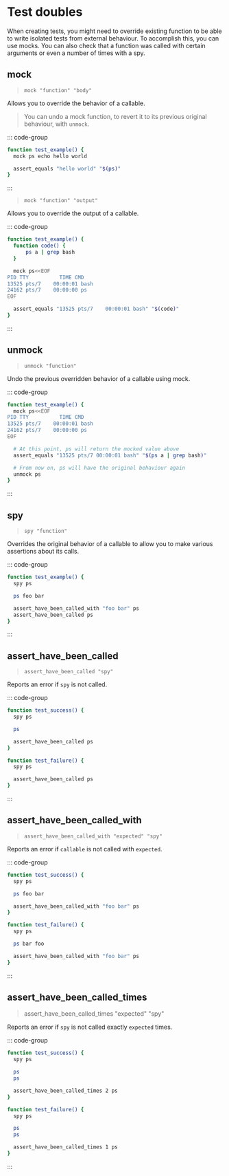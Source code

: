 # Test doubles

When creating tests, you might need to override existing function to be able to write isolated tests from external behaviour. To accomplish this, you can use mocks. You can also check that a function was called with certain arguments or even a number of times with a spy.

## mock
> `mock "function" "body"`

Allows you to override the behavior of a callable.

> You can undo a mock function, to revert it to its previous original behaviour, with `unmock`.

::: code-group
```bash [Example]
function test_example() {
  mock ps echo hello world

  assert_equals "hello world" "$(ps)"
}
```
:::

> `mock "function" "output"`

Allows you to override the output of a callable.

::: code-group
```bash [Example]
function test_example() {
  function code() {
      ps a | grep bash
  }

  mock ps<<EOF
PID TTY          TIME CMD
13525 pts/7    00:00:01 bash
24162 pts/7    00:00:00 ps
EOF

  assert_equals "13525 pts/7    00:00:01 bash" "$(code)"
}
```
:::

## unmock

> `unmock "function"`

Undo the previous overridden behavior of a callable using mock.

::: code-group
```bash [Example]
function test_example() {
  mock ps<<EOF
PID TTY          TIME CMD
13525 pts/7    00:00:01 bash
24162 pts/7    00:00:00 ps
EOF

  # At this point, ps will return the mocked value above
  assert_equals "13525 pts/7 00:00:01 bash" "$(ps a | grep bash)"

  # From now on, ps will have the original behaviour again
  unmock ps
}
```
:::

## spy
> `spy "function"`

Overrides the original behavior of a callable to allow you to make various assertions about its calls.

::: code-group
```bash [Example]
function test_example() {
  spy ps

  ps foo bar

  assert_have_been_called_with "foo bar" ps
  assert_have_been_called ps
}
```
:::

## assert_have_been_called
> `assert_have_been_called "spy"`

Reports an error if `spy` is not called.

::: code-group
```bash [Example]
function test_success() {
  spy ps

  ps

  assert_have_been_called ps
}

function test_failure() {
  spy ps

  assert_have_been_called ps
}
```
:::

## assert_have_been_called_with
> `assert_have_been_called_with "expected" "spy"`

Reports an error if `callable` is not called with `expected`.

::: code-group
```bash [Example]
function test_success() {
  spy ps

  ps foo bar

  assert_have_been_called_with "foo bar" ps
}

function test_failure() {
  spy ps

  ps bar foo

  assert_have_been_called_with "foo bar" ps
}
```
:::

## assert_have_been_called_times
> assert_have_been_called_times "expected" "spy"

Reports an error if `spy` is not called exactly `expected` times.

::: code-group
```bash [Example]
function test_success() {
  spy ps

  ps
  ps

  assert_have_been_called_times 2 ps
}

function test_failure() {
  spy ps

  ps
  ps

  assert_have_been_called_times 1 ps
}
```
:::

